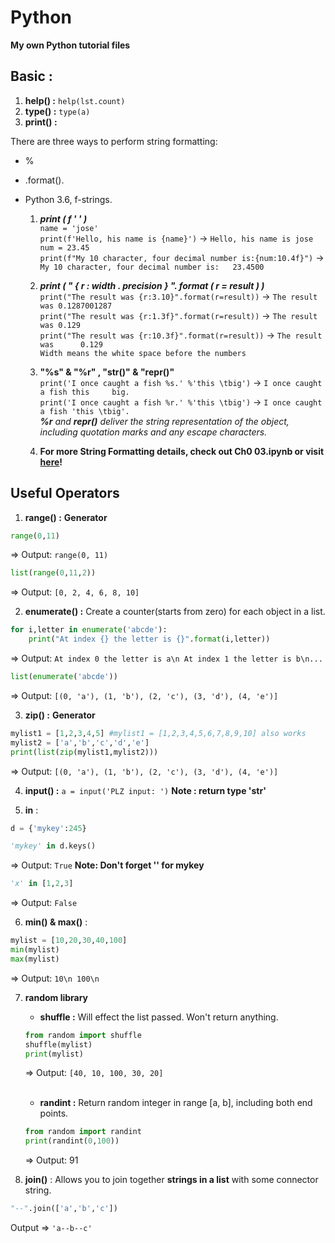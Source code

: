 # Python
**My own Python tutorial files**

## Basic :
1. **help() :** `help(lst.count)`
2. **type() :** `type(a)`
3. **print() :**


There are three ways to perform string formatting:

 * %
 * .format().
 * Python 3.6, f-strings.

    1. **_print ( f ' ' )_**   
    `name = 'jose'`  
    `print(f'Hello, his name is {name}')` -> `Hello, his name is jose`  
    `num = 23.45`  
    `print(f"My 10 character, four decimal number is:{num:10.4f}")` -> `My 10 character, four decimal number is:   23.4500`  
    2. **_print ( " { r : width . precision } ". format ( r = result ) )_**<br/>
    `print("The result was {r:3.10}".format(r=result))` -> `The result was 0.1287001287`  
    `print("The result was {r:1.3f}".format(r=result))` -> `The result was 0.129`  
    `print("The result was {r:10.3f}".format(r=result))` -> `The result was      0.129`  
    `Width means the white space before the numbers`  
    3. **"%s" & "%r" , "str()" & "repr()"**  
    `print('I once caught a fish %s.' %'this \tbig')` -> `I once caught a fish this 	big.`  
    `print('I once caught a fish %r.' %'this \tbig')` -> `I once caught a fish 'this \tbig'.`   
    _**%r** and **repr()** deliver the string representation of the object, including quotation marks and any escape characters._  
    
    4. **For more String Formatting details, check out Ch0 03.ipynb or visit [**here**][0]!**
        
    [0]: https://docs.python.org/3/reference/lexical_analysis.html#f-strings
    
## Useful Operators
1. **range() :** **Generator**
```python
range(0,11)
```
=> Output: `range(0, 11)`

```python
list(range(0,11,2))
```
=> Output: `[0, 2, 4, 6, 8, 10]`

2. **enumerate() :**  Create a counter(starts from zero) for each object in a list.
```python
for i,letter in enumerate('abcde'):
    print("At index {} the letter is {}".format(i,letter))
```
=> Output: `At index 0 the letter is a\n At index 1 the letter is b\n...`

```python
list(enumerate('abcde'))
```
=> Output: `[(0, 'a'), (1, 'b'), (2, 'c'), (3, 'd'), (4, 'e')]`

3. **zip() :** **Generator**
```python
mylist1 = [1,2,3,4,5] #mylist1 = [1,2,3,4,5,6,7,8,9,10] also works
mylist2 = ['a','b','c','d','e']
print(list(zip(mylist1,mylist2)))
```
=> Output: `[(0, 'a'), (1, 'b'), (2, 'c'), (3, 'd'), (4, 'e')]`

4. **input() :** `a = input('PLZ input: ')` **Note : return type 'str'**

5. **in** :
```python
d = {'mykey':245}

'mykey' in d.keys()
```
=> Output: `True` **Note: Don't forget '' for mykey**

```python
'x' in [1,2,3]
```
=> Output: `False`

6. **min() & max()** :
```python 
mylist = [10,20,30,40,100]
min(mylist)
max(mylist)
```
=> Output: `10\n 100\n`

7. **random library**
    * **shuffle :** Will effect the list passed. Won't return anything.
    ```python
    from random import shuffle
    shuffle(mylist)
    print(mylist)
    ```
    => Output: `[40, 10, 100, 30, 20]`  
    </br>
    * **randint :** Return random integer in range [a, b], including both end points.
    ```python
    from random import randint
    print(randint(0,100))
    ```
    => Output: 91
    
8. **join()** : Allows you to join together **strings in a list** with some connector string.
```python
"--".join(['a','b','c'])
```
Output => `'a--b--c'`
    
